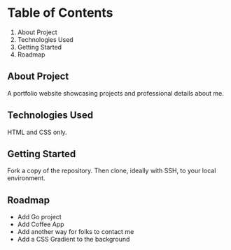 # Table of Contents

1. About Project
2. Technologies Used
3. Getting Started
4. Roadmap

## About Project

A portfolio website showcasing projects and professional details about me.

## Technologies Used

HTML and CSS only.

## Getting Started

Fork a copy of the repository. Then clone, ideally with SSH, to your local environment.

## Roadmap

- Add Go project
- Add Coffee App
- Add another way for folks to contact me
- Add a CSS Gradient to the background
